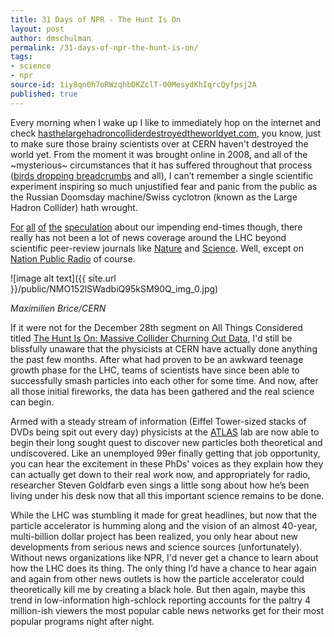 ```yaml
---
title: 31 Days of NPR - The Hunt Is On
layout: post
author: dmschulman
permalink: /31-days-of-npr-the-hunt-is-on/
tags:
- science
- npr
source-id: 1iy8qn0h7oRWzqhbDKZclT-00MesydKhIqrcQyfpsj2A
published: true
---
```

Every morning when I wake up I like to immediately hop on the internet and check [hasthelargehadroncolliderdestroyedtheworldyet.com](http://hasthelargehadroncolliderdestroyedtheworldyet.com/), you know, just to make sure those brainy scientists over at CERN haven't destroyed the world yet. From the moment it was brought online in 2008, and all of the ~mysterious~ circumstances that it has suffered throughout that process ([birds dropping breadcrumbs](http://www.time.com/time/health/article/0,8599,1937370,00.html) and all), I can’t remember a single scientific experiment inspiring so much unjustified fear and panic from the public as the Russian Doomsday machine/Swiss cyclotron (known as the Large Hadron Collider) hath wrought.

[For](http://www.foxnews.com/story/0,2933,483477,00.html) [all](http://www.foxnews.com/story/0,2933,538447,00.html) [of](http://www.foxnews.com/story/0,2933,342854,00.html) [the](http://www.usatoday.com/tech/science/2008-11-04-large-hadron-collider_N.htm) [speculation](http://www.youtube.com/watch?gl=US&hl=uk&v=Lt1Yo610lG0) about our impending end-times though, there really has not been a lot of news coverage around the LHC beyond scientific peer-review journals like [Nature](http://www.nature.com/) and [Science](http://www.sciencemag.org/). Well, except on [Nation Public Radio](http://www.npr.org/2010/12/28/132406486/the-hunt-is-on-massive-collider-churning-out-data) of course.

![image alt text]({{ site.url }}/public/NMO152lSWadbiQ95kSM90Q_img_0.jpg)

*Maximilien Brice/CERN*

If it were not for the December 28th segment on All Things Considered titled [The Hunt Is On: Massive Collider Churning Out Data](http://www.npr.org/2010/12/28/132406486/the-hunt-is-on-massive-collider-churning-out-data), I'd still be blissfully unaware that the physicists at CERN have actually done anything the past few months. After what had proven to be an awkward teenage growth phase for the LHC, teams of scientists have since been able to successfully smash particles into each other for some time. And now, after all those initial fireworks, the data has been gathered and the real science can begin.

Armed with a steady stream of information (Eiffel Tower-sized stacks of DVDs being spit out every day) physicists at the [ATLAS](http://atlas.ch/) lab are now able to begin their long sought quest to discover new particles both theoretical and undiscovered. Like an unemployed 99er finally getting that job opportunity, you can hear the excitement in these PhDs' voices as they explain how they can actually get down to their real work now, and appropriately for radio, researcher Steven Goldfarb even sings a little song about how he’s been living under his desk now that all this important science remains to be done.

While the LHC was stumbling it made for great headlines, but now that the particle accelerator is humming along and the vision of an almost 40-year, multi-billion dollar project has been realized, you only hear about new developments from serious news and science sources (unfortunately). Without news organizations like NPR, I'd never get a chance to learn about how the LHC does its thing. The only thing I’d have a chance to hear again and again from other news outlets is how the particle accelerator could theoretically kill me by creating a black hole. But then again, maybe this trend in low-information high-schlock reporting accounts for the paltry 4 million-ish viewers the most popular cable news networks get for their most popular programs night after night.

